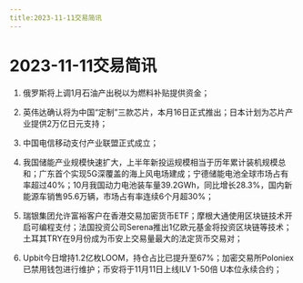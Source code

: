 ```yaml
---
title:2023-11-11交易简讯
---
```

# 2023-11-11交易简讯
1. 俄罗斯将上调1月石油产出税以为燃料补贴提供资金；

2. 英伟达确认将为中国“定制”三款芯片，本月16日正式推出；日本计划为芯片产业提供2万亿日元支持；

3. 中国电信移动支付产业联盟正式成立；

4. 我国储能产业规模快速扩大，上半年新投运规模相当于历年累计装机规模总和；广东首个实现5G深覆盖的海上风电场建成；宁德储能电池全球市场占有率超过40%；10月我国动力电池装车量39.2GWh，同比增长28.3%，国内新能源车销售95.6万辆，市场占有率连续6个月超30%；

5. 瑞银集团允许富裕客户在香港交易加密货币ETF；摩根大通使用区块链技术开启可编程支付；法国投资公司Serena推出1亿欧元基金将投资区块链等技术；土耳其TRY在9月份成为币安上交易量最大的法定货币交易对；

6. Upbit今日增持1.2亿枚LOOM，持仓占比已提升至67%；加密交易所Poloniex已禁用钱包进行维护；币安将于11月11日上线ILV 1-50倍 U本位永续合约；